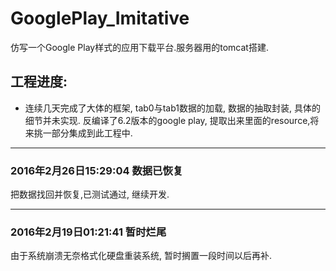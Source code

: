 # GooglePlay_Imitative
仿写一个Google Play样式的应用下载平台.服务器用的tomcat搭建.
## 工程进度:
 - 连续几天完成了大体的框架, tab0与tab1数据的加载, 数据的抽取封装, 具体的细节并未实现.
 反编译了6.2版本的google play, 提取出来里面的resource,将来挑一部分集成到此工程中.

---
### 2016年2月26日15:29:04 数据已恢复
把数据找回并恢复,已测试通过, 继续开发.

---
### 2016年2月19日01:21:41 暂时烂尾
由于系统崩溃无奈格式化硬盘重装系统, 暂时搁置一段时间以后再补.
